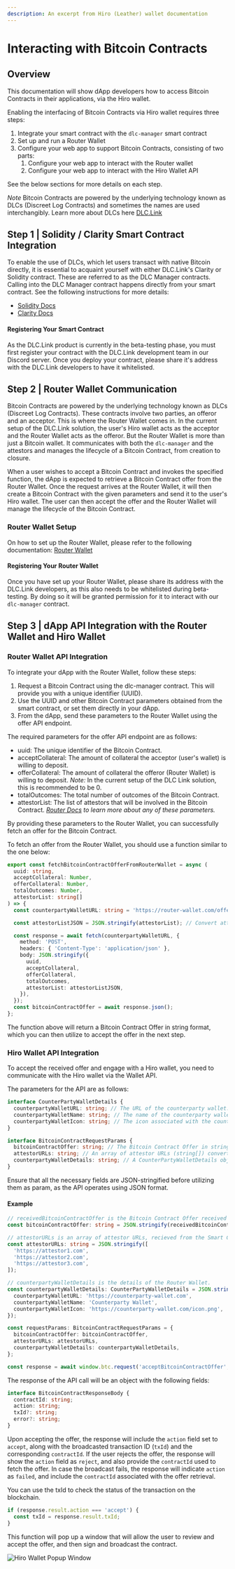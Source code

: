 ```yaml
---
description: An excerpt from Hiro (Leather) wallet documentation
---
```


# Interacting with Bitcoin Contracts

## Overview

This documentation will show dApp developers how to access Bitcoin Contracts in their applications, via the Hiro wallet.

Enabling the interfacing of Bitcoin Contracts via Hiro wallet requires three steps:

1. Integrate your smart contract with the `dlc-manager` smart contract
2. Set up and run a Router Wallet
3. Configure your web app to support Bitcoin Contracts, consisting of two parts:
   1. Configure your web app to interact with the Router wallet
   2. Configure your web app to interact with the Hiro Wallet API

See the below sections for more details on each step.

_Note_ Bitcoin Contracts are powered by the underlying technology known as DLCs (Discreet Log Contracts) and sometimes the names are used interchangibly. Learn more about DLCs here [DLC.Link](https://www.dlc.link)

## Step 1 | Solidity / Clarity Smart Contract Integration

To enable the use of DLCs, which let users transact with native Bitcoin directly, it is essential to acquaint yourself with either DLC.Link's Clarity or Solidity contract. These are referred to as the DLC Manager contracts. Calling into the DLC Manager contract happens directly from your smart contract. See the following instructions for more details:

* [Solidity Docs](https://github.com/DLC-link/dlc-solidity/tree/1.0/prerelease)
* [Clarity Docs](https://github.com/DLC-link/dlc-clarity/tree/1.0/prerelease)

#### Registering Your Smart Contract

As the DLC.Link product is currently in the beta-testing phase, you must first register your contract with the DLC.Link development team in our Discord server. Once you deploy your contract, please share it's address with the DLC.Link developers to have it whitelisted.

## Step 2 | Router Wallet Communication

Bitcoin Contracts are powered by the underlying technology known as DLCs (Discreet Log Contracts). These contracts involve two parties, an offeror and an acceptor. This is where the Router Wallet comes in. In the current setup of the DLC.Link solution, the user's Hiro wallet acts as the acceptor and the Router Wallet acts as the offeror. But the Router Wallet is more than just a Bitcoin wallet. It communicates with both the `dlc-manager` and the attestors and manages the lifecycle of a Bitcoin Contract, from creation to closure.

When a user wishes to accept a Bitcoin Contract and invokes the specified function, the dApp is expected to retrieve a Bitcoin Contract offer from the Router Wallet. Once the request arrives at the Router Wallet, it will then create a Bitcoin Contract with the given parameters and send it to the user's Hiro wallet. The user can then accept the offer and the Router Wallet will manage the lifecycle of the Bitcoin Contract.

### Router Wallet Setup

On how to set up the Router Wallet, please refer to the following documentation: [Router Wallet](https://github.com/DLC-link/dlc-stack/tree/1.0/prerelease/wallet)

#### Registering Your Router Wallet

Once you have set up your Router Wallet, please share its address with the DLC.Link developers, as this also needs to be whitelisted during beta-testing. By doing so it will be granted permission for it to interact with our `dlc-manager` contract.

## Step 3 | dApp API Integration with the Router Wallet and Hiro Wallet

### Router Wallet API Integration

To integrate your dApp with the Router Wallet, follow these steps:

1. Request a Bitcoin Contract using the dlc-manager contract. This will provide you with a unique identifier (UUID).
2. Use the UUID and other Bitcoin Contract parameters obtained from the smart contract, or set them directly in your dApp.
3. From the dApp, send these parameters to the Router Wallet using the offer API endpoint.

The required parameters for the offer API endpoint are as follows:

* uuid: The unique identifier of the Bitcoin Contract.
* acceptCollateral: The amount of collateral the acceptor (user's wallet) is willing to deposit.
* offerCollateral: The amount of collateral the offeror (Router Wallet) is willing to deposit. _Note:_ In the current setup of the DLC Link solution, this is recommended to be 0.
* totalOutcomes: The total number of outcomes of the Bitcoin Contract.
* attestorList: The list of attestors that will be involved in the Bitcoin Contract. [_Router Docs_](https://github.com/DLC-link/dlc-stack/tree/1.0/prerelease/wallet) _to learn more about any of these parameters._

By providing these parameters to the Router Wallet, you can successfully fetch an offer for the Bitcoin Contract.

To fetch an offer from the Router Wallet, you should use a function similar to the one below:

```ts
export const fetchBitcoinContractOfferFromRouterWallet = async (
  uuid: string,
  acceptCollateral: Number,
  offerCollateral: Number,
  totalOutcomes: Number,
  attestorList: string[]
) => {
  const counterpartyWalletURL: string = 'https://router-wallet.com/offer'; // The Router Wallet Offer API endpoint.

  const attestorListJSON = JSON.stringify(attestorList); // Convert attestorList to JSON string.

  const response = await fetch(counterpartyWalletURL, {
    method: 'POST',
    headers: { 'Content-Type': 'application/json' },
    body: JSON.stringify({
      uuid,
      acceptCollateral,
      offerCollateral,
      totalOutcomes,
      attestorList: attestorListJSON,
    }),
  });
  const bitcoinContractOffer = await response.json();
};
```

The function above will return a Bitcoin Contract Offer in string format, which you can then utilize to accept the offer in the next step.

### Hiro Wallet API Integration

To accept the received offer and engage with a Hiro wallet, you need to communicate with the Hiro wallet via the Wallet API.

The parameters for the API are as follows:

```ts
interface CounterPartyWalletDetails {
  counterpartyWalletURL: string; // The URL of the counterparty wallet.
  counterpartyWalletName: string; // The name of the counterparty wallet.
  counterpartyWalletIcon: string; // The icon associated with the counterparty wallet.
}

interface BitcoinContractRequestParams {
  bitcoinContractOffer: string; // The Bitcoin Contract Offer in string format.
  attestorURLs: string; // An array of attestor URLs (string[]) converted to JSON string.
  counterpartyWalletDetails: string; // A CounterPartyWalletDetails object converted to JSON string.
}
```

Ensure that all the necessary fields are JSON-stringified before utilizing them as param, as the API operates using JSON format.

#### Example

```ts
// receivedBitcoinContractOffer is the Bitcoin Contract Offer received from the Router Wallet.
const bitcoinContractOffer: string = JSON.stringify(receivedBitcoinContractOffer);

// attestorURLs is an array of attestor URLs, recieved from the Smart Contract object.
const attestorURLs: string = JSON.stringify([
  'https://attestor1.com',
  'https://attestor2.com',
  'https://attestor3.com',
]);

// counterpartyWalletDetails is the details of the Router Wallet.
const counterpartyWalletDetails: CounterPartyWalletDetails = JSON.stringify({
  counterpartyWalletURL: 'https://counterparty-wallet.com',
  counterpartyWalletName: 'Counterparty Wallet',
  counterpartyWalletIcon: 'https://counterparty-wallet.com/icon.png',
});

const requestParams: BitcoinContractRequestParams = {
  bitcoinContractOffer: bitcoinContractOffer,
  attestorURLs: attestorURLs,
  counterpartyWalletDetails: counterpartyWalletDetails,
};

const response = await window.btc.request('acceptBitcoinContractOffer', requestParams);
```

The response of the API call will be an object with the following fields:

```ts
interface BitcoinContractResponseBody {
  contractId: string;
  action: string;
  txId?: string;
  error?: string;
}
```

Upon accepting the offer, the response will include the `action` field set to `accept`, along with the broadcasted transaction ID (`txId`) and the corresponding `contractId`. If the user rejects the offer, the response will show the `action` field as `reject`, and also provide the `contractId` used to fetch the offer. In case the broadcast fails, the response will indicate `action` as `failed`, and include the `contractId` associated with the offer retrieval.

You can use the txId to check the status of the transaction on the blockchain.

```ts
if (response.result.action === 'accept') {
  const txId = response.result.txId;
}
```

This function will pop up a window that will allow the user to review and accept the offer, and then sign and broadcast the contract.

![Hiro Wallet Popup Window](https://drive.google.com/uc?id=1cjWdzsAzOmOI4Aw\_xylKRvj\_9kLOr44r)
